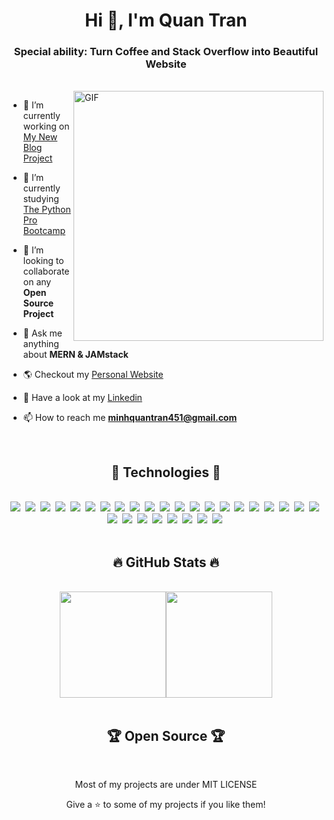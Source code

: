 <h1 align="center">Hi 👋, I'm Quan Tran</h1>
<h3 align="center">Special ability: Turn Coffee and Stack Overflow into Beautiful Website</h3>
<br>

 <img width="400" align="right" alt="GIF" src="https://cdn.dribbble.com/users/330915/screenshots/3587000/10_coding_dribbble.gif"/>

- 🔭 I’m currently working on [My New Blog Project](https://benz-blog.vercel.app/)

- 🌱 I’m currently studying [The Python Pro Bootcamp](https://www.udemy.com/course/100-days-of-code/)

- 👯 I’m looking to collaborate on any **Open Source Project**

- 💬 Ask me anything about **MERN & JAMstack**

- 🌎 Checkout my [Personal Website](https://quantrantech.vercel.app/)

- 💼 Have a look at my [Linkedin](https://www.linkedin.com/in/quantrantech/)

- 📫 How to reach me **minhquantran451@gmail.com**

<br>
<h2 align="center">🚀 Technologies 🚀</h2>
<br>
<div align="center">
<span><img src="https://img.shields.io/badge/-HTML5-E34F26?style=flat&logo=html5&logoColor=FFFFFF"></span>&nbsp;
<span><img src="https://img.shields.io/badge/-CSS3-1572B6?style=flat&logo=css3&logoColor=FFFFFF"></span>&nbsp;
<span><img src="https://img.shields.io/badge/-JavaScript-eed718?style=flat&logo=javascript&logoColor=FFFFFF"></span>&nbsp;
<span><img src="https://img.shields.io/badge/-Sass-cc6699?style=flat&logo=sass&logoColor=FFFFFF"></span>&nbsp;
<span><img src="https://img.shields.io/badge/-TypeSrcipt-3178C6?style=flat&logo=typescript&logoColor=FFFFFF"></span>&nbsp;
<span><img src="http://img.shields.io/badge/-Python-3776AB?style=flat&logo=python&logoColor=FFFFFF"></span>&nbsp;
<span><img src="https://img.shields.io/badge/-Tailwind%20CSS-06B6D4?style=flat&logo=tailwind%20css&logoColor=FFFFFF"></span>&nbsp;
<span><img src="https://img.shields.io/badge/-Bootstrap-563D7C?style=flat&logo=bootstrap&logoColor=FFFFFF"></span>&nbsp;
<span><img src="https://img.shields.io/badge/-Ant%20Design-0170FE?style=flat&logo=ant%20design&logoColor=FFFFFF"></span>&nbsp;
<span><img src="https://img.shields.io/badge/-jQuery-0769AD?style=flat&logo=jquery&logoColor=FFFFFF"></span>&nbsp;
<span><img src="https://img.shields.io/badge/-React-61DAFB?style=flat&logo=react&logoColor=FFFFFF"></span>&nbsp;
<span><img src="https://img.shields.io/badge/-Redux-764ABC?style=flat&logo=redux&logoColor=FFFFFF"></span>&nbsp;
<span><img src="https://img.shields.io/badge/-Next.js-000000?style=flat&logo=next.js&logoColor=FFFFFF"></span>&nbsp;
<span><img src="https://img.shields.io/badge/-Gatsby-663399?style=flat&logo=gatsby&logoColor=FFFFFF"></span>&nbsp;
<span><img src="https://img.shields.io/badge/-Svelte-FF3E00?style=flat&logo=svelte&logoColor=FFFFFF"></span>&nbsp;
<span><img src="https://img.shields.io/badge/-Astro-FF5D01?style=flat&logo=astro&logoColor=FFFFFF"></span>&nbsp;
<span><img src="https://img.shields.io/badge/-Jest-C21325?style=flat&logo=jest&logoColor=FFFFFF"></span>&nbsp;
<span><img src="https://img.shields.io/badge/-GraphQL-e535ab?style=flat&logo=graphql&logoColor=FFFFFF"></span>&nbsp;
<span><img src="https://img.shields.io/badge/-Node.js-3C873A?style=flat&logo=node.js&logoColor=FFFFFF"></span>&nbsp;
<span><img src="https://img.shields.io/badge/-Express-000000?style=flat&logo=express&logoColor=FFFFFF"></span>&nbsp;
<span><img src="https://img.shields.io/badge/-MongoDB-4DB33D?style=flat&logo=mongodb&logoColor=FFFFFF"></span>&nbsp;
<span><img src="https://img.shields.io/badge/-PostgreSQL-4169E1?style=flat&logo=postgresql&logoColor=FFFFFF"></span>&nbsp;
<span><img src="https://img.shields.io/badge/-Contentful-2478CC?style=flat&logo=contentful&logoColor=FFFFFF"></span>&nbsp;
<span><img src="https://img.shields.io/badge/-Lighthouse-F44B21?style=flat&logo=lighthouse&logoColor=FFFFFF"></span>&nbsp;
<span><img src="https://img.shields.io/badge/-Netlify-00C7B7?style=flat&logo=netlify&logoColor=FFFFFF"></span>&nbsp;
<span><img src="http://img.shields.io/badge/-Heroku-430098?style=flat&logo=heroku&logoColor=FFFFFF"></span>&nbsp;
<span><img src="http://img.shields.io/badge/-Vercel-black?style=flat&logo=vercel&logoColor=FFFFFF"></span>&nbsp;
<span><img src="http://img.shields.io/badge/-Git-F1502F?style=flat&logo=git&logoColor=FFFFFF"></span>&nbsp;
<span><img src="http://img.shields.io/badge/-Github-000000?style=flat&logo=github&logoColor=FFFFFF"></span>&nbsp;
</div>

<br>
<h2 align="center">🔥 GitHub Stats 🔥</h2>
<br>
<div align=center><img height="170em" src="https://github-readme-stats.vercel.app/api/top-langs/?username=benztranwot&hide=c%23,powershell,Mathematica,Ruby,Objective-C,Objective-C%2b%2b,Cuda&title_color=61dafb&text_color=ffffff&icon_color=61dafb&bg_color=20232a&langs_count=8&layout=compact&border_color=61dafb&hide_border=true" /><img height="170em" src="https://github-readme-stats.vercel.app/api?username=benztranwot&show_icons=true&theme=react&border_color=61dafb&hide_border=true" /></div>

<br>
<h2 align="center">🏆 Open Source 🏆</h2>
<br>
<p align="center">Most of my projects are under MIT LICENSE</p>
<p align="center">Give a ⭐️ to some of my projects if you like them!</p>
